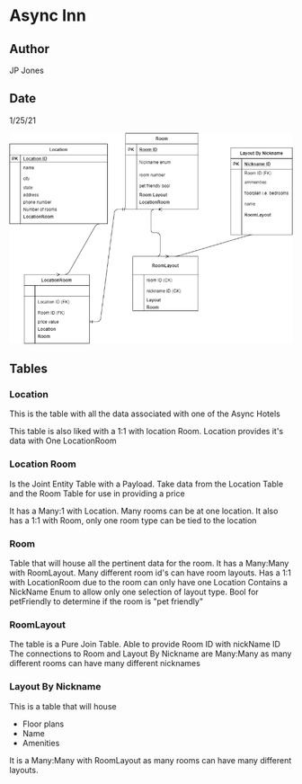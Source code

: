 # Async Inn
## Author

JP Jones
## Date

1/25/21

![Lab-11 ERD](./assets/ERD_11.png)

## Tables

### Location

This is the table with all the data associated with one of the Async Hotels

This table is also liked with a 1:1 with location Room.
Location provides it's data with One LocationRoom

### Location Room

Is the Joint Entity Table with a Payload.
Take data from the Location Table and the Room Table for use in providing a price

It has a Many:1 with Location. Many rooms can be at one location.
It also has a 1:1 with Room, only one room type can be tied to the location


### Room

Table that will house all the pertinent data for the room.
It has a Many:Many with RoomLayout.  Many different room id's can have room layouts.
Has a 1:1 with LocationRoom due to the room can only have one Location
Contains a NickName Enum to allow only one selection of layout type.
Bool for petFriendly to determine if the room is "pet friendly"


###  RoomLayout

The table is a Pure Join Table.  Able to provide Room ID with nickName ID
The connections to Room and Layout By Nickname are Many:Many as many different rooms can have many different nicknames

### Layout By Nickname

This is a table that will house
+ Floor plans
+ Name
+ Amenities

It is a Many:Many with RoomLayout as many rooms can have many different layouts.




